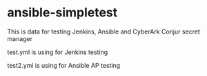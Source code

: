 # ansible-simpletest
This is data for testing Jenkins, Ansible and CyberArk Conjur secret manager

test.yml is using for Jenkins testing

test2.yml is using for Ansible AP testing

